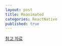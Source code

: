 ```yaml
---
layout: post
title: Reanimated
categories: ReactNative
published: true
---
```


[참고 자료](https://medium.com/mj-studio/new-reanimated-v2-shines-react-native-animation-%EF%B8%8F-37e117ab652e)
